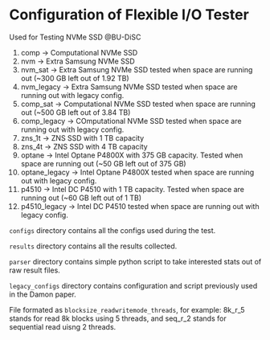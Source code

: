 # Configuration of Flexible I/O Tester
Used for Testing NVMe SSD @BU-DiSC

1. comp -> Computational NVMe SSD
2. nvm -> Extra Samsung NVMe SSD
3. nvm_sat -> Extra Samsung NVMe SSD tested when space are running out (~300 GB left out of 1.92 TB)
4. nvm_legacy -> Extra Samsung NVMe SSD tested when space are running out with legacy config.
5. comp_sat -> Computational NVMe SSD tested when space are running out (~500 GB left out of 3.84 TB)
6. comp_legacy -> COmputational NVMe SSD tested when space are running out with legacy config.
7. zns_1t -> ZNS SSD with 1 TB capacity
8. zns_4t -> ZNS SSD with 4 TB capacity
9. optane -> Intel Optane P4800X with 375 GB capacity. Tested when space are running out (~50 GB left out of 375 GB)
10. optane_legacy -> Intel Optane P4800X tested when space are running out with legacy config.
11. p4510 -> Intel DC P4510 with 1 TB capacity. Tested when space are running out (~60 GB left out of 1 TB)
12. p4510_legacy -> Intel DC P4510 tested when space are running out with legacy config.



`configs` directory contains all the configs used during the test.

`results` directory contains all the results collected.

`parser` directory contains simple python script to take interested stats out of raw result files. 

`legacy_configs` directory contains configuration and script previously used in the Damon paper.

File formated as `blocksize_readwritemode_threads`, for example: 8k_r_5 stands for read 8k blocks using 5 threads, and seq_r_2 stands for sequential read uisng 2 threads.